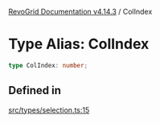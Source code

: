 [RevoGrid Documentation v4.14.3](README.md) / ColIndex

# Type Alias: ColIndex

```ts
type ColIndex: number;
```

## Defined in

[src/types/selection.ts:15](https://github.com/revolist/revogrid/blob/4d3feb8340f534dd1ff6941b4d5b83d4d4e2474c/src/types/selection.ts#L15)
